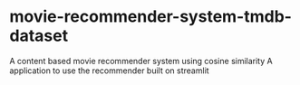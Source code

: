 # movie-recommender-system-tmdb-dataset
A content based movie recommender system using cosine similarity
A application to use the recommender built on streamlit
